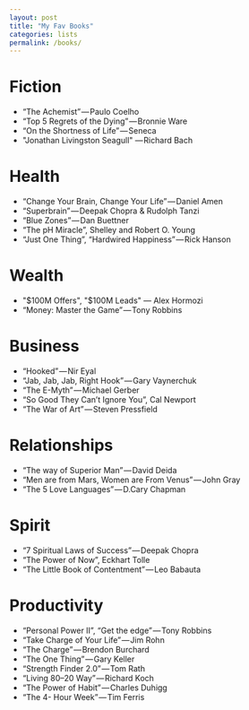 ```yaml
--- 
layout: post
title: "My Fav Books"
categories: lists
permalink: /books/
--- 
```


# Fiction
- “The Achemist” — Paulo Coelho
- “Top 5 Regrets of the Dying” — Bronnie Ware
- “On the Shortness of Life” — Seneca
- "Jonathan Livingston Seagull" — Richard Bach

# Health
- “Change Your Brain, Change Your Life” — Daniel Amen
- “Superbrain” — Deepak Chopra & Rudolph Tanzi
- “Blue Zones” — Dan Buettner
- “The pH Miracle”, Shelley and Robert O. Young
- “Just One Thing”, “Hardwired Happiness” — Rick Hanson

# Wealth
- "$100M Offers", "$100M Leads" — Alex Hormozi
- “Money: Master the Game” — Tony Robbins

# Business
- “Hooked” — Nir Eyal
- “Jab, Jab, Jab, Right Hook” — Gary Vaynerchuk
- “The E-Myth” — Michael Gerber
- “So Good They Can’t Ignore You”, Cal Newport
- “The War of Art” — Steven Pressfield

# Relationships
- “The way of Superior Man” — David Deida
- “Men are from Mars, Women are From Venus” — John Gray
- “The 5 Love Languages” — D.Cary Chapman

# Spirit
- “7 Spiritual Laws of Success” — Deepak Chopra
- “The Power of Now”, Eckhart Tolle
- “The Little Book of Contentment” — Leo Babauta

# Productivity
- “Personal Power II”, “Get the edge” — Tony Robbins
- “Take Charge of Your Life” — Jim Rohn
- “The Charge” — Brendon Burchard
- “The One Thing” — Gary Keller
- “Strength Finder 2.0” — Tom Rath
- “Living 80–20 Way” — Richard Koch
- “The Power of Habit” — Charles Duhigg
- “The 4- Hour Week” — Tim Ferris